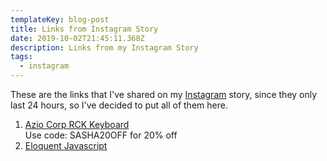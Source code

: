 ```yaml
---
templateKey: blog-post
title: Links from Instagram Story
date: 2019-10-02T21:45:11.368Z
description: Links from my Instagram Story
tags:
  - instagram
---
```

These are the links that I've shared on my [Instagram](https://www.instagram.com/sasha.codes) story, since they only last 24 hours, so I've decided to put all of them here. 

1. [Azio Corp RCK Keyboard](https://aziocorp.com/collections/keyboard/products/rck?variant=13401223823403)\
   Use code: SASHA20OFF for 20% off
2. [Eloquent Javascript](https://eloquentjavascript.net)
